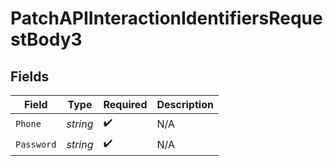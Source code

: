 # PatchAPIInteractionIdentifiersRequestBody3


## Fields

| Field              | Type               | Required           | Description        |
| ------------------ | ------------------ | ------------------ | ------------------ |
| `Phone`            | *string*           | :heavy_check_mark: | N/A                |
| `Password`         | *string*           | :heavy_check_mark: | N/A                |